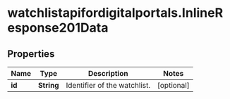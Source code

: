# watchlistapifordigitalportals.InlineResponse201Data

## Properties

Name | Type | Description | Notes
------------ | ------------- | ------------- | -------------
**id** | **String** | Identifier of the watchlist. | [optional] 


